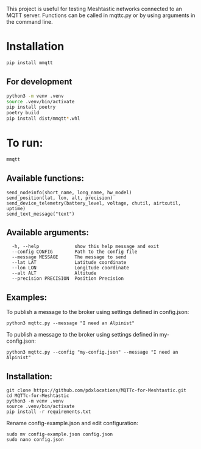 This project is useful for testing Meshtastic networks connected to an MQTT server. Functions can be called in mqttc.py or by using arguments in the command line.

# Installation

```bash
pip install mmqtt
```

## For development
```bash
python3 -m venv .venv
source .venv/bin/activate
pip install poetry
poetry build
pip install dist/mmqtt*.whl
```

# To run:
```bash
mmqtt
```


## Available functions:

```
send_nodeinfo(short_name, long_name, hw_model)
send_position(lat, lon, alt, precision)
send_device_telemetry(battery_level, voltage, chutil, airtxutil, uptime)
send_text_message("text")
```

## Available arguments:

```
  -h, --help             show this help message and exit
  --config CONFIG        Path to the config file
  --message MESSAGE      The message to send
  --lat LAT              Latitude coordinate
  --lon LON              Longitude coordinate
  --alt ALT              Altitude
  --precision PRECISION  Position Precision
```

## Examples:

To publish a message to the broker using settings defined in config.json:
```
python3 mqttc.py --message "I need an Alpinist"
```

To publish a message to the broker using settings defined in my-config.json:
```
python3 mqttc.py --config "my-config.json" --message "I need an Alpinist"
```


## Installation:
```
git clone https://github.com/pdxlocations/MQTTc-for-Meshtastic.git
cd MQTTc-for-Meshtastic
python3 -m venv .venv
source .venv/bin/activate
pip install -r requirements.txt
```

Rename config-example.json and edit configuration:
```
sudo mv config-example.json config.json
sudo nano config.json
```
